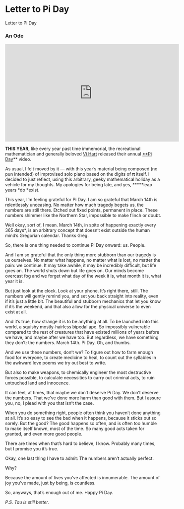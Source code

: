 
# Letter to Pi Day

Letter to Pi Day

### An Ode

<center><iframe width="560" height="315" src="https://www.youtube.com/embed/AHrth9lOfzo" frameborder="0" allowfullscreen></iframe></center>

**THIS YEAR,** like every year past time immemorial, the recreational mathematician and generally beloved [Vi Hart](https://www.youtube.com/user/Vihart) released their annual [**Pi Day](https://www.piday.org/)** video.

As usual, I felt moved by it — with this year’s material being composed (no pun intended) of improvised solo piano based on the digits of **π** itself. I decided to just reflect, using this arbitrary, geeky mathematical holiday as a vehicle for my thoughts. My apologies for being late, and yes, *****leap years *do *exist.

This year, I’m feeling grateful for Pi Day. I am so grateful that March 14th is relentlessly unceasing. No matter how much tragedy begets us, the numbers are still there. Etched out fixed points, permanent in place. These numbers shimmer like the Northern Star, impossible to make flinch or doubt.

Well okay, sort of, I mean. March 14th, in spite of happening exactly every 365 days*, is an arbitrary concept that doesn’t exist outside the human mind’s Gregorian calendar. Thanks Greg.

So, there is one thing needed to continue Pi Day onward: us. People.

And I am so grateful that the only thing more stubborn than our tragedy is us ourselves. No matter what happens, no matter what is lost, no matter the pain: we continue. It may take awhile, it may be incredibly difficult, but life goes on. The world shuts down but life goes on. Our minds become overcast fog and we forget what day of the week it is, what month it is, what year it is.

But just look at the clock. Look at your phone. It’s right there, still. The numbers will gently remind you, and set you back straight into reality, even if it’s just a little bit. The beautiful and stubborn mechanics that let you know if it’s the weekend, and that also allow for the physical universe to even exist at all.

And it’s true, how strange it is to be anything at all. To be launched into this world, a squishy mostly-hairless bipedal ape. So impossibly vulnerable compared to the rest of creatures that have existed millions of years before we have, and maybe after we have too. But regardless, we have something they don’t: the numbers. March 14th. Pi Day. Oh, and thumbs.

And we use these numbers, don’t we? To figure out how to farm enough food for everyone, to create medicine to heal, to count out the syllables in the awkward love poems we try out best to write.

But also to make weapons, to chemically engineer the most destructive forces possible, to calculate necessities to carry out criminal acts, to ruin untouched land and innocence.

It can feel, at times, that maybe we don’t deserve Pi Day. We don’t deserve the numbers. That we’ve done more harm than good with them. But I assure you, no, I plead with you that isn’t the case.

When you do something right, people often think you haven’t done anything at all. It’s so easy to see the bad when it happens, because it sticks out so sorely. But the good? The good happens so often, and is often too humble to make itself known, most of the time. So many good acts taken for granted, and even more good people.

There are times when that’s hard to believe, I know. 
Probably many times, but I promise you it’s true.

Okay, one last thing I have to admit: The numbers aren’t actually perfect.

Why?

Because the amount of lives you’ve affected is innumerable. 
The amount of joy you’ve made, just by being, is countless.

So, anyways, that’s enough out of me. 
Happy Pi Day.

*P.S. Tau is still better.*
